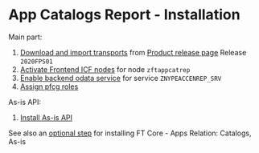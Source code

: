 # App Catalogs Report - Installation

Main part:

1. [Download and import transports](../../inst/step-1.md) from [Product release page](https://github.com/fioritracker/ac/releases) Release `2020FPS01` 
2. [Activate Frontend ICF nodes](../../inst/step-2.md) for node `zftappcatrep`
3. [Enable backend odata service](../../inst/step-3.md) for service `ZNYPEACCENREP_SRV`
4. [Assign pfcg roles](../../inst/step-3.md)

As-is API:

1. [Install As-is API](../../asis/SPS02/inst.md)

See also an [optional step](inst-opt.md) for installing FT Core - Apps Relation: Catalogs, As-is